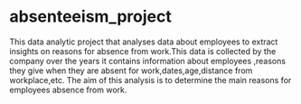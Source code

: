 # absenteeism_project
This data analytic project that analyses data about employees to extract insights on reasons for absence from work.This data is collected by the company over the years 
it contains information about employees ,reasons they give when they are absent for work,dates,age,distance from workplace,etc.
The aim of this analysis is to determine the main reasons for employees absence from work.
